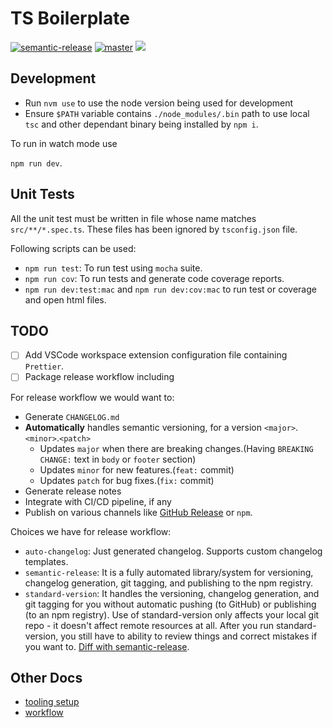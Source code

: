 # TS Boilerplate

[![semantic-release](https://img.shields.io/badge/%20%20%F0%9F%93%A6%F0%9F%9A%80-semantic--release-e10079.svg)](https://github.com/semantic-release/semantic-release) [![master](https://github.com/varunnayal/typescript-library-boilerplace/workflows/Release%20WFA/badge.svg)](https://github.com/varunnayal/typescript-library-boilerplace/actions?query=workflow%3A%22Release+WFA%22) [![](https://img.shields.io/github/v/release/varunnayal/typescript-library-boilerplace)](https://github.com/varunnayal/typescript-library-boilerplace/releases)

## Development

- Run `nvm use` to use the node version being used for development
- Ensure `$PATH` variable contains `./node_modules/.bin` path to use local `tsc` and other dependant binary being installed by `npm i`.

To run in watch mode use

`npm run dev`.

## Unit Tests

All the unit test must be written in file whose name matches `src/**/*.spec.ts`. These files has been ignored by `tsconfig.json` file.

Following scripts can be used:

- `npm run test`: To run test using `mocha` suite.
- `npm run cov`: To run tests and generate code coverage reports.
- `npm run dev:test:mac` and `npm run dev:cov:mac` to run test or coverage and open html files.

## TODO

- [ ] Add VSCode workspace extension configuration file containing `Prettier`.
- [ ]  Package release workflow including

  For release workflow we would want to:

  - Generate `CHANGELOG.md`
  - **Automatically** handles semantic versioning, for a version `<major>`.`<minor>`.`<patch>`
    - Updates `major` when there are breaking changes.(Having `BREAKING CHANGE:` text in `body` or `footer` section)
    - Updates `minor` for new features.(`feat:` commit)
    - Updates `patch` for bug fixes.(`fix:` commit)
  - Generate release notes
  - Integrate with CI/CD pipeline, if any
  - Publish on various channels like [GitHub Release](https://help.github.com/en/github/administering-a-repository/about-releases) or `npm`.

  Choices we have for release workflow:

  - `auto-changelog`: Just generated changelog. Supports custom changelog templates.
  - `semantic-release`: It is a fully automated library/system for versioning, changelog generation, git tagging, and publishing to the npm registry.
  - `standard-version`: It handles the versioning, changelog generation, and git tagging for you without automatic pushing (to GitHub) or publishing (to an npm registry). Use of standard-version only affects your local git repo - it doesn't affect remote resources at all. After you run standard-version, you still have to ability to review things and correct mistakes if you want to. [Diff with semantic-release](https://github.com/conventional-changelog/standard-version/issues/22).

## Other Docs

- [tooling setup](docs/tooling.md)
- [workflow](https://docs.github.com/en/free-pro-team@latest/actions/managing-workflow-runs/adding-a-workflow-status-badge)

